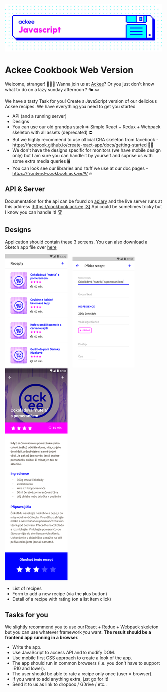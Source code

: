 ![Ackee javascript](img/ackee_javascript.jpeg)

# Ackee Cookbook Web Version

Welcome, stranger! 👨🏻‍💻 
Wanna join us at [Ackee][1]? Or you just don't know what to do on a lazy sunday afternoon ? 🌤 💤

We have a tasty Task for you! Create a JavaScript version of our delicious Ackee recipes. We have everything you need to get you started
- API (and a running server)
- Designs
- You can use our old grandpa stack => Simple React + Redux + Webpack skeleton with all assets (deprecated) ⛔️
- But we highly recommend to use official CRA skeleton from facebook - https://facebook.github.io/create-react-app/docs/getting-started 🙏🏻
- We don't have the designs specific for monitors (we have mobile design only) but I am sure you can handle it by yourself and suprise us with some extra media queries 🖥
- You can look see our libraries and stuff we use at our doc pages - https://frontend-cookbook.ack.ee/#/ 🔥

## API & Server
Documentation for the api can be found on [apiary][2] and the
live server runs at this address [https://cookbook.ack.ee][3]
Api could be sometimes tricky but I know you can handle it! 🏆

## Designs
Application should contain these 3 screens. You can also download a Sketch app file over [here][4]

<img src="https://raw.githubusercontent.com/AckeeCZ/cookbook-web-task/master/screens/01_list.png" width="200">&nbsp;&nbsp;&nbsp;
<img src="https://raw.githubusercontent.com/AckeeCZ/cookbook-web-task/master/screens/03_add.png" width="200">&nbsp;
<img src="https://raw.githubusercontent.com/AckeeCZ/cookbook-web-task/master/screens/02_detail.png" width="200">&nbsp;&nbsp;&nbsp;

- List of recipes
- Form to add a new recipe (via the plus button)
- Detail of a recipe with rating (on a list item click)

## Tasks for you

We slightly recommend you to use our React + Redux + Webpack skeleton but you can use whatever framework you want. **The result should be a frontend app running in a browser.**

- Write the app.
- Use JavaScript to access API and to modify DOM.
- Use mobile first CSS approach to create a look of the app.
- The app should run in common browsers (i.e. you don't have to support IE10 and lower).
- The user should be able to rate a recipe only once (user = browser).
- If you want to add anything extra, just go for it!
- Send it to us as link to dropbox / GDrive / etc..

[1]:	https://ackee.cz
[2]:	http://docs.cookbook3.apiary.io/#introduction/recipes
[3]:	https://cookbook.ack.ee
[4]:	https://raw.githubusercontent.com/AckeeCZ/cookbook-android-task/master/screens/ackee_cookbook.sketch
[5]:	https://github.com/AckeeCZ/android-cookbook
